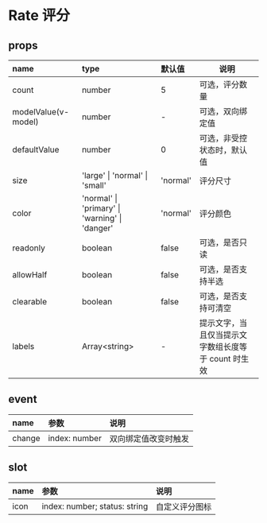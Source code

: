 # Rate 评分

## props

| name                | type                                           | 默认值   | 说明                                                |
| :------------------ | :--------------------------------------------- | :------- | --------------------------------------------------- |
| count               | number                                         | 5        | 可选，评分数量                                      |
| modelValue(v-model) | number                                         | -        | 可选，双向绑定值                                    |
| defaultValue        | number                                         | 0        | 可选，非受控状态时，默认值                          |
| size                | 'large' \| 'normal' \| 'small'                 | 'normal' | 评分尺寸                                            |
| color               | 'normal' \| 'primary' \| 'warning' \| 'danger' | 'normal' | 评分颜色                                            |
| readonly            | boolean                                        | false    | 可选，是否只读                                      |
| allowHalf           | boolean                                        | false    | 可选，是否支持半选                                  |
| clearable           | boolean                                        | false    | 可选，是否支持可清空                                |
| labels              | Array<string\>                                 | -        | 提示文字，当且仅当提示文字数组长度等于 count 时生效 |

## event

| name   | 参数          | 说明                 |
| :----- | :------------ | :------------------- |
| change | index: number | 双向绑定值改变时触发 |

## slot

| name | 参数                          | 说明           |
| :--- | :---------------------------- | :------------- |
| icon | index: number; status: string | 自定义评分图标 |
